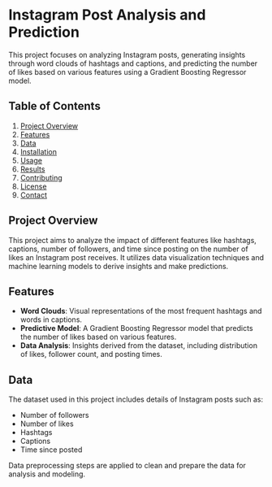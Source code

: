 # Instagram Post Analysis and Prediction

This project focuses on analyzing Instagram posts, generating insights through word clouds of hashtags and captions, and predicting the number of likes based on various features using a Gradient Boosting Regressor model.

## Table of Contents

1. [Project Overview](#project-overview)
2. [Features](#features)
3. [Data](#data)
4. [Installation](#installation)
5. [Usage](#usage)
6. [Results](#results)
7. [Contributing](#contributing)
8. [License](#license)
9. [Contact](#contact)

## Project Overview

This project aims to analyze the impact of different features like hashtags, captions, number of followers, and time since posting on the number of likes an Instagram post receives. It utilizes data visualization techniques and machine learning models to derive insights and make predictions.

## Features

- **Word Clouds**: Visual representations of the most frequent hashtags and words in captions.
- **Predictive Model**: A Gradient Boosting Regressor model that predicts the number of likes based on various features.
- **Data Analysis**: Insights derived from the dataset, including distribution of likes, follower count, and posting times.

## Data

The dataset used in this project includes details of Instagram posts such as:
- Number of followers
- Number of likes
- Hashtags
- Captions
- Time since posted

Data preprocessing steps are applied to clean and prepare the data for analysis and modeling.
